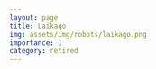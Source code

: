 ```yaml
---
layout: page
title: Laikago
img: assets/img/robots/laikago.png
importance: 1
category: retired
---
```

